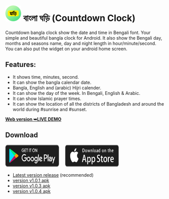 # <img src="assets/icon_512x512.png" width="50" height="50"/> বাংলা ঘড়ি (Countdown Clock)
Countdown bangla clock show the date and time in Bengali font. Your simple and beautiful bangla clock for Android. It also show the Bengali day, months and seasons name, day and night length in hour/minute/second. You can also put the widget on your android home screen.

## Features:
- It shows time, minutes, second.
- It can show the bangla calendar date.
- Bangla, English and (arabic) Hijri calender.
- It can show the day of the week. In Bengali, English & Arabic.
- It can show Islamic prayer times.
- It can show the location of all the districts of Bangladesh and around the world during #sunrise and #sunset.

<a href="https://aladaapp.github.io/CountdownBanglaClock/"><strong>Web version ➥LIVE DEMO</strong></a>

## Download
<a href="https://play.google.com/store/apps/details?id=com.freelancermustakin.countdownbanglaclock"><img alt="Get it on Google Play" 
	src="https://raw.githubusercontent.com/aladaapp/aladaapp/8a998377f81dc355319c3f8dd6ae3c7de6c71013/assets/svg/badge/badge_play_story_p001_202402.svg" width="170" height="70"></a>
 <a href="#"><img alt="Get it on App Store" 
	src="https://raw.githubusercontent.com/aladaapp/aladaapp/2768f4434ff098a5fddd982dcdb79c4e53d4f238/assets/svg/badge/badge_app_store_p001_202401.svg" style="padding-left:15px;" width="170" height="70"></a>

* [Latest version release](https://github.com/aladaapp/CountdownBanglaClock/raw/main/software-release/android-release/app-release%20v1.0.4.apk) (recommended)
* [version v1.0.1 apk](https://github.com/aladaapp/CountdownBanglaClock/raw/main/software-release/android-release/app-release%20v1.0.1.apk)
* [version v1.0.3 apk](https://github.com/aladaapp/CountdownBanglaClock/raw/main/software-release/android-release/app-release%20v1.0.3.apk)
* [version v1.0.4 apk](https://github.com/aladaapp/CountdownBanglaClock/raw/main/software-release/android-release/app-release%20v1.0.4.apk)
